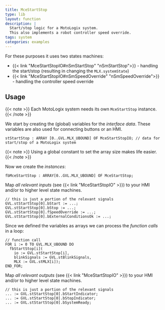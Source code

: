 ```yaml
---
title: MceStartStop
type: lib
layout: function
description: |
  Start/stop logic for a MotoLogix system.
  This also implements a robot controller speed override.
tags: system
categories: examples
---
```


For these purposes it uses two states machines:

- {{< link "MceStartStopIO#nSmStartStop" "nSmStartStop">}} - handling the start/stop (resulting in changing the `MLX.systemState`)
- {{< link "MceStartStopIO#nSmSpeedOverride" "nSmSpeedOverride">}} - handling the controller speed override

## Usage

{{< note >}}
Each MotoLogix system needs its own `MceStartStop` instance.
{{< /note >}}

We start by creating the (global) variables for the *interface data*.
These variables are also used for connecting buttons or an HMI.


```iecst
stStartStop : ARRAY [0..GVL.MLX_UBOUND] OF MceStartStopIO; // data for start/stop of a MotoLogix system
```

{{< note >}}
Using a global constant to set the array size makes life easier.
{{< /note >}}

Now we create the *instances*:

```iecst
fbMceStartStop : ARRAY[0..GVL.MLX_UBOUND] OF MceStartStop;
```

Map *all relevant inputs* (see {{< link "MceStartStopIO" >}})
to your HMI and/or to higher level state machines.

```iecst
// this is just a portion of the relevant signals
GVL.stStartStop[0].bStart := ...;
GVL.stStartStop[0].bStop := ...;
GVL.stStartStop[0].fSpeedOverride := ...;
GVL.stStartStop[0].bExternalConditionsOk := ...;
```

Since we defined the variables as arrays we can process the *function calls*
in a loop:

```iecst
// function call
FOR i := 0 TO GVL.MLX_UBOUND DO
  fbStartStop[i](
    io := GVL.stStartStop[i],
    blinkSignals := GVL.stBlinkSignals,
    MLX := GVL.stMLX[i]);
END_FOR;
```

Map *all relevant outputs* (see {{< link "MceStartStopIO" >}})
to your HMI and/or to higher level state machines.

```iecst
// this is just a portion of the relevant signals
... := GVL.stStartStop[0].bStartIndicator;
... := GVL.stStartStop[0].bStopIndicator;
... := GVL.stStartStop[0].bSystemReady;
```
